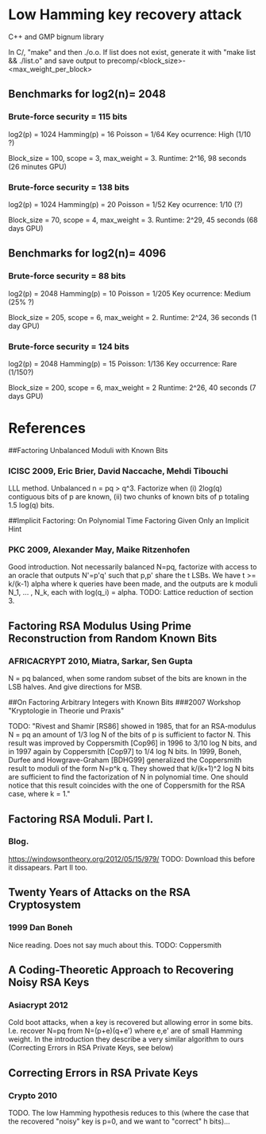 # Low Hamming key recovery attack

C++ and GMP bignum library

In C/, "make" and then ./o.o. If list does not exist, generate it with "make list && ./list.o" and save output to precomp/<block_size>-<max_weight_per_block>


## Benchmarks for log2(n)= 2048

### Brute-force security = 115 bits
log2(p) = 1024
Hamming(p) = 16
Poisson = 1/64
Key ocurrence: High (1/10 ?)

Block_size = 100, scope = 3, max_weight = 3.
Runtime: 2^16, 98 seconds (26 minutes GPU)

### Brute-force security = 138 bits
log2(p) = 1024
Hamming(p) = 20
Poisson = 1/52
Key ocurrence: 1/10 (?)

Block_size = 70, scope = 4, max_weight = 3.
Runtime: 2^29, 45 seconds (68 days GPU)


## Benchmarks for log2(n)= 4096

### Brute-force security = 88 bits
log2(p) = 2048
Hamming(p) = 10
Poisson = 1/205
Key ocurrence: Medium (25% ?)

Block_size = 205, scope = 6, max_weight = 2.
Runtime: 2^24, 36 seconds (1 day GPU)

### Brute-force security = 124 bits
log2(p) = 2048
Hamming(p) = 15
Poisson: 1/136
Key occurrence: Rare (1/150?)

Block_size = 200, scope = 6, max_weight = 2
Runtime: 2^26, 40 seconds (7 days GPU)



# References

##Factoring Unbalanced Moduli with Known Bits 
### ICISC 2009, Eric Brier, David Naccache, Mehdi Tibouchi

  LLL method.
  Unbalanced n = pq > q^3. Factorize when (i) 2log(q) contiguous bits of p are known, (ii) two chunks of known bits of p totaling 1.5 log(q) bits.


##Implicit Factoring: On Polynomial Time Factoring Given Only an Implicit Hint
### PKC 2009, Alexander May, Maike Ritzenhofen

  Good introduction.
  Not necessarily balanced N=pq, factorize with access to an oracle that outputs N'=p'q' such that p,p' share the t LSBs.
  We have t >= k/(k-1) alpha where k queries have been made, and the outputs are k moduli N_1, ... , N_k, each with log(q_i) = alpha.
  TODO: Lattice reduction of section 3.

## Factoring RSA Modulus Using Prime Reconstruction from Random Known Bits
### AFRICACRYPT 2010, Miatra, Sarkar, Sen Gupta


  N = pq balanced, when some random subset of the bits are known in the LSB halves. And give directions for MSB.

##On Factoring Arbitrary Integers with Known Bits
###2007 Workshop "Kryptologie in Theorie und Praxis"

  TODO:
  "Rivest and Shamir [RS86] showed in 1985, that for an RSA-modulus N = pq an amount of 1/3 log N of the bits of p is sufficient to factor N. This result was improved by Coppersmith [Cop96] in 1996 to 3/10 log N bits, and in 1997 again by Coppersmith [Cop97] to 1/4 log N bits. In 1999, Boneh, Durfee and Howgrave-Graham [BDHG99] generalized the Coppersmith result to moduli of the form N=p^k q. They showed that k/(k+1)^2 log N bits are sufficient to find the factorization of N in polynomial time. One should notice that this result coincides with the one of Coppersmith for the RSA case, where  k = 1."

## Factoring RSA Moduli. Part I.
### Blog. 
  
  https://windowsontheory.org/2012/05/15/979/
  TODO: Download this before it dissapears. Part II too.


## Twenty Years of Attacks on the RSA Cryptosystem
### 1999 Dan Boneh

  Nice reading. Does not say much about this.
  TODO: Coppersmith


## A Coding-Theoretic Approach to Recovering Noisy RSA Keys
### Asiacrypt 2012

  Cold boot attacks, when a key is recovered but allowing error in some bits. I.e. recover N=pq from N=(p+e)(q+e') where e,e' are of small Hamming weight.
  In the introduction they describe a very similar algorithm to ours (Correcting Errors in RSA Private Keys, see below)


## Correcting Errors in RSA Private Keys
### Crypto 2010

  TODO. The low Hamming hypothesis reduces to this (where the case that the recovered "noisy" key is p=0, and we want to "correct" h bits)...

  





